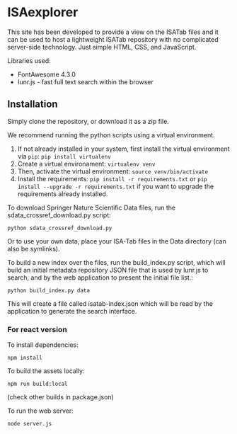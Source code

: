 ISAexplorer
===========

This site has been developed to provide a view on the ISATab files and it can be used to host a lightweight ISATab repository with no complicated server-side technology. Just simple HTML, CSS, and JavaScript. 

Libraries used:

 * FontAwesome 4.3.0
 * lunr.js - fast full text search within the browser
 

## Installation

Simply clone the repository, or download it as a zip file. 

We recommend running the python scripts using a virtual environment.

1. If not already installed in your system, first install the virtual environment via `pip`:
   `pip install virtualenv`
2. Create a virtual environament:
   `virtualenv venv`
3. Then, activate the virtual environment:
  `source venv/bin/activate`
4. Install the requirements:
  `pip install -r requirements.txt`
  or 
  `pip install --upgrade -r requirements.txt`
  if you want to upgrade the requirements already installed.
  
To download Springer Nature Scientific Data files, run the sdata_crossref_download.py script:

``` 
python sdata_crossref_download.py
```

Or to use your own data, place your ISA-Tab files in the Data directory (can also be symlinks).

To build a new index over the files, run the build_index.py script, which will build an initial metadata repository JSON file that is used by lunr.js to search, and by the web application to present the initial file list.:

``` 
python build_index.py data
``` 

This will create a file called isatab-index.json which will be read by the application to generate the search interface.

### For react version

To install dependencies:

```
npm install
```

To build the assets locally:

```
npm run build:local
```

(check other builds in package.json)

To run the web server:
```
node server.js
```




